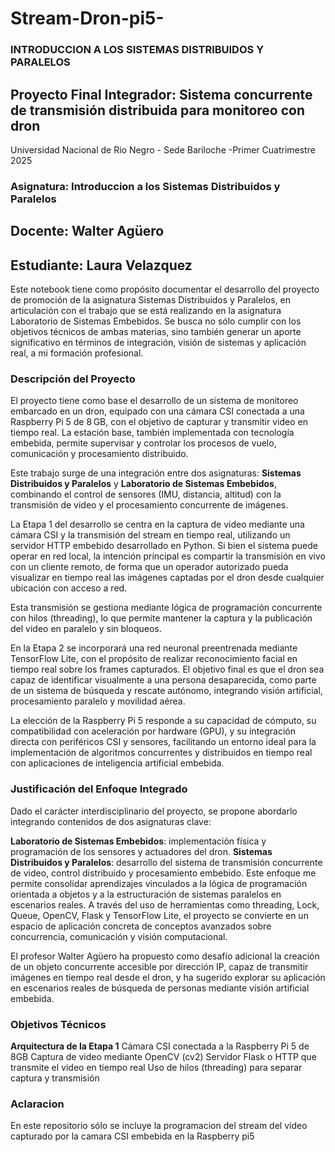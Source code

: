 # Stream-Dron-pi5-

### INTRODUCCION A LOS SISTEMAS DISTRIBUIDOS Y PARALELOS
Proyecto Final Integrador: Sistema concurrente de transmisión distribuida para monitoreo con dron
---



Universidad Nacional de Rio Negro - Sede Bariloche -Primer Cuatrimestre 2025

### Asignatura: Introduccion a los Sistemas Distribuidos y Paralelos

Docente: Walter Agüero
---

Estudiante: Laura Velazquez
---

Este notebook tiene como propósito documentar el desarrollo del proyecto de promoción de la asignatura Sistemas Distribuidos y Paralelos, en articulación con el trabajo que se está realizando en la asignatura Laboratorio de Sistemas Embebidos. Se busca no sólo cumplir con los objetivos técnicos de ambas materias, sino también generar un aporte significativo en términos de integración, visión de sistemas y aplicación real, a mi formación profesional.

### Descripción del Proyecto
El proyecto tiene como base el desarrollo de un sistema de monitoreo embarcado en un dron, equipado con una cámara CSI conectada a una Raspberry Pi 5 de 8 GB, con el objetivo de capturar y transmitir video en tiempo real. La estación base, también implementada con tecnología embebida, permite supervisar y controlar los procesos de vuelo, comunicación y procesamiento distribuido.

Este trabajo surge de una integración entre dos asignaturas: **Sistemas Distribuidos y Paralelos** y **Laboratorio de Sistemas Embebidos**, combinando el control de sensores (IMU, distancia, altitud) con la transmisión de video y el procesamiento concurrente de imágenes.

La Etapa 1 del desarrollo se centra en la captura de video mediante una cámara CSI y la transmisión del stream en tiempo real, utilizando un servidor HTTP embebido desarrollado en Python. Si bien el sistema puede operar en red local, la intención principal es compartir la transmisión en vivo con un cliente remoto, de forma que un operador autorizado pueda visualizar en tiempo real las imágenes captadas por el dron desde cualquier ubicación con acceso a red.

Esta transmisión se gestiona mediante lógica de programación concurrente con hilos (threading), lo que permite mantener la captura y la publicación del video en paralelo y sin bloqueos.

En la Etapa 2 se incorporará una red neuronal preentrenada mediante TensorFlow Lite, con el propósito de realizar reconocimiento facial en tiempo real sobre los frames capturados. El objetivo final es que el dron sea capaz de identificar visualmente a una persona desaparecida, como parte de un sistema de búsqueda y rescate autónomo, integrando visión artificial, procesamiento paralelo y movilidad aérea.

La elección de la Raspberry Pi 5 responde a su capacidad de cómputo, su compatibilidad con aceleración por hardware (GPU), y su integración directa con periféricos CSI y sensores, facilitando un entorno ideal para la implementación de algoritmos concurrentes y distribuidos en tiempo real con aplicaciones de inteligencia artificial embebida.

### Justificación del Enfoque Integrado
Dado el carácter interdisciplinario del proyecto, se propone abordarlo integrando contenidos de dos asignaturas clave:

**Laboratorio de Sistemas Embebidos**: implementación física y programación de los sensores y actuadores del dron.
**Sistemas Distribuidos y Paralelos**: desarrollo del sistema de transmisión concurrente de video, control distribuido y procesamiento embebido.
Este enfoque me permite consolidar aprendizajes vinculados a la lógica de programación orientada a objetos y a la estructuración de sistemas paralelos en escenarios reales. A través del uso de herramientas como threading, Lock, Queue, OpenCV, Flask y TensorFlow Lite, el proyecto se convierte en un espacio de aplicación concreta de conceptos avanzados sobre concurrencia, comunicación y visión computacional.

El profesor Walter Agüero ha propuesto como desafío adicional la creación de un objeto concurrente accesible por dirección IP, capaz de transmitir imágenes en tiempo real desde el dron, y ha sugerido explorar su aplicación en escenarios reales de búsqueda de personas mediante visión artificial embebida.

### Objetivos Técnicos
**Arquitectura de la Etapa 1**
Cámara CSI conectada a la Raspberry Pi 5 de 8GB
Captura de video mediante OpenCV (cv2)
Servidor Flask o HTTP que transmite el video en tiempo real
Uso de hilos (threading) para separar captura y transmisión

### Aclaracion

En este repositorio sólo se incluye la programacion del stream del video capturado por la camara CSI embebida en la Raspberry pi5
